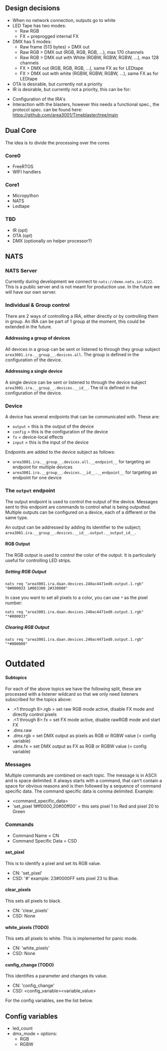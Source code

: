 ## Design decisions
- When no network connection, outputs go to white
- LED Tape has two modes:
  * Raw RGB
  * FX = preprogged internal FX
- DMX has 5 modes:
  * Raw frame (513 bytes) > DMX out
  * Raw RGB > DMX out (RGB, RGB, RGB, ...), max 170 channels
  * Raw RGB > DMX out with White (RGBW, RGBW, RGBW, ...), max 128 channels
  * FX > DMX out (RGB, RGB, RGB, ...), same FX as for LEDtape
  * FX > DMX out with white (RGBW, RGBW, RGBW, ...), same FX as for LEDtape
 - OTA is desirable, but currently not a priority
 - IR is desirable, but currently not a priority, this can be for:
  * Configuration of the IRA's
  * Interaction with the blasters, however this needs a functional spec., the protocol spec. can be found here: https://github.com/area3001/Timeblaster/tree/main

## Dual Core
The idea is to divide the processing over the cores

### Core0
- FreeRTOS
- WIFI handlers

### Core1
- Micropython
- NATS
- Ledtape

### TBD
- IR (opt)
- OTA (opt)
- DMX (optionally on helper processor?)

## NATS
### NATS Server
Currently during development we connect to `nats://demo.nats.io:4222`. This is a public server and is not meant for 
production use. In the future we will have our own server.

### Individual & Group control
There are 2 ways of controlling a IRA, either directly or by controlling them in group.
An IRA can be part of 1 group at the moment, this could be extended in the future.

#### Addressing a group of devices
All devices in a group can be sent or listened to through they group subject `area3001.ira.__group__.devices.all`. The group is
defined in the configuration of the device.

#### Addressing a single device
A single device can be sent or listened to through the device subject `area3001.ira.__group__.devices.__id__`. The id is
defined in the configuration of the device.

### Device
A device has several endpoints that can be communicated with. These are:
- `output` = this is the output of the device
- `config` = this is the configuration of the device
- `fx` = device-local effects
- `input` = this is the input of the device

Endpoints are added to the device subject as follows:
- `area3001.ira.__group__.devices.all.__endpoint__` for targeting an endpoint for multiple devices
- `area3001.ira.__group__.devices.__id__.__endpoint__` for targeting an endpoint for one device

### The `output` endpoint
The output endpoint is used to control the output of the device. Messages sent to this endpoint are commands to control
what is being outputted. Multiple outputs can be configured on a device, each of a different or the same type.

An output can be addressed by adding its identifier to the subject; `area3001.ira.__group__.devices.__id__.output.__output_id__`.

#### RGB Output
The RGB output is used to control the color of the output. It is particularly useful for controlling LED strips.

##### Setting RGB Output
```commandline
nats req "area3001.ira.daan.devices.240ac4471ed0.output.1.rgb" "0#000033 1#003300 2#330000"
```

In case you want to set all pixels to a color, you can use `*` as the pixel number:
```commandline
nats req "area3001.ira.daan.devices.240ac4471ed0.output.1.rgb" "*#000033"
```

##### Clearing RGB Output
```commandline
nats req "area3001.ira.daan.devices.240ac4471ed0.output.1.rgb" "*#000000"
```


# Outdated

#### Subtopics
For each of the above topics we have the following split, these are processed with a listener wildcard so that we only need listeners subscribed for the topics above:
- <topic>.<1 through 8>.rgb = set raw RGB mode active, disable FX mode and directly control pixels
- <topic>.<1 through 8>.fx = set FX mode active, disable rawRGB mode and start FX
- <topic>.dmx.raw
- <topic>.dmx.rgb = set DMX output as pixels as RGB or RGBW value (= config variable)
- <topic>.dmx.fx = set DMX output as FX as RGB or RGBW value (= config variable)

### Messages
Multiple commands are combined on each topic.
The message is in ASCII and is space delimited.
It always starts with a command, that can't contain a space for obvious reasons and is then followed by a sequence of command specific data. The command specific data is comma delimited. Example:
- <command><space><command_specific_data>
- 'set_pixel 1#ff0000,20#00ff00' = this sets pixel 1 to Red and pixel 20 to Green

### Commands
- Command Name = CN
- Command Specific Data = CSD
  
#### set_pixel
This is to identify a pixel and set its RGB value.

- CN: 'set_pixel'
- CSD: '<pixel ID>#<Hex RGB value>' example: 23#0000FF sets pixel 23 to Blue.

#### clear_pixels
This sets all pixels to black.

- CN: 'clear_pixels'
- CSD: None

#### white_pixels (TODO)
This sets all pixels to white. This is implemented for panic mode.

- CN: 'white_pixels'
- CSD: None

#### config_change (TODO)
This identifies a parameter and changes its value.

- CN: 'config_change'
- CSD: <config_variable><comma><variable_value>

For the config variables, see the list below.

## Config variables
- led_count
- dmx_mode = options:
  * RGB
  * RGBW
